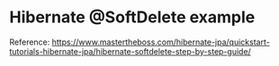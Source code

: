 # Hibernate @SoftDelete example

Reference:
https://www.mastertheboss.com/hibernate-jpa/quickstart-tutorials-hibernate-jpa/hibernate-softdelete-step-by-step-guide/

 